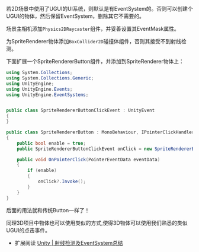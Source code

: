 若2D场景中使用了UGUI的UI系统，则默认是有EventSystem的。否则可以创建个UGUI的物体，然后保留EventSystem，删除其它不需要的。

场景主相机添加``Physics2DRaycaster``组件，并妥善设置其EventMask属性。


为SpriteRenderer物体添加``BoxCollider2D``碰撞体组件，否则其接受不到射线检测。

下面扩展一个SpriteRendererButton组件，并添加到SpriteRenderer物体上：
```csharp
using System.Collections;
using System.Collections.Generic;
using UnityEngine;
using UnityEngine.Events;
using UnityEngine.EventSystems;


public class SpriteRendererButtonClickEvent : UnityEvent
{
}

public class SpriteRendererButton : MonoBehaviour, IPointerClickHandler
{
    public bool enable = true;
    public SpriteRendererButtonClickEvent onClick = new SpriteRendererButtonClickEvent();

    public void OnPointerClick(PointerEventData eventData)
    {
        if (enable)
        {
            onClick?.Invoke();
        }
    }
}

```
后面的用法就和传统Button一样了！

同理3D项目中物体也可以使用类似的方式,使得3D物体可以使用我们熟悉的类似UGUI的点击事件。

- 扩展阅读
[Unity | 射线检测及EventSystem总结](https://blog.csdn.net/weixin_39766005/article/details/137076373)